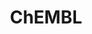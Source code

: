 ---
layout: default
bigquery: https://console.cloud.google.com/bigquery?p=patents-public-data&d=ebi_chembl&page=dataset
citation: '"The ChEMBL database in 2017." Anna Gaulton, Anne Hersey, Michał Nowotka,
  A Patrícia Bento, Jon Chambers, David Mendez, Prudence Mutowo, Francis Atkinson,
  Louisa J Bellis, Elena Cibrián-Uhalte, Mark Davies, Nathan Dedman, Anneli Karlsson,
  María Paula Magariños, John P Overington, George Papadatos, Ines Smit, Andrew R
  Leach Nucleic acids Research (2017) 45 (Database Issue), D945-D954'
contributors: European Bioinformatics Institute
cost: None
description: ChEMBL Data is a manually curated database of small molecules used in
  drug discovery, including information about existing patented drugs.
documentation: 'schema: https://www.ebi.ac.uk/chembl/db_schema


  '
last_edit: 04/11/2022, 23:59:34
location: https://console.cloud.google.com/marketplace/product/google_patents_public_datasets/chembl
maintained_by: EMBL-EBI, an outstation of European Molecular Biology Laboratory
related_publications: '

  ChEMBL: towards direct deposition of bioassay data.


  Mendez D, Gaulton A, Bento AP, Chambers J, De Veij M, Félix E, Magariños MP, Mosquera
  JF, Mutowo P, Nowotka M, Gordillo-Marañón M, Hunter F, Junco L, Mugumbate G, Rodriguez-Lopez
  M, Atkinson F, Bosc N, Radoux CJ, Segura-Cabrera A, Hersey A, Leach AR.


  — Nucleic Acids Res. 2019; 47(D1):D930-D940. doi: 10.1093/nar/gky1075

  '
schema_fields:
- name
- comments
- full_mwt
- previous_company
- num_ro5_violations
- version
- canonical_smiles
- source
- first_approval
- level3_description
- definition
- tissue_id
- cell_name
- chirality
- selectivity_comment
- cx_most_apka
- prod_pat_id
- innovator_company
- l4
- ridx
- mecref_id
- cx_logp
- withdrawn_reason
- formulation_id
- species_group_flag
- metref_id
- level2_description
- ddd_admr
- title
- db_version
- frac_code
- num_alerts
- mc_target_accession
- standard_upper_value
- active_molregno
- stat
- indref_id
- sitecomp_id
- drug_substance_flag
- class_type
- who_extra
- updated_by
- alert_set_id
- target_type
- relation
- sei
- molsyn_id
- parent_id
- status
- alert_name
- compound_name
- patent_id
- ref_type
- cell_ontology_id
- prodrug
- ddd_value
- toid
- active_ingredient
- level2
- inorganic_flag
- heavy_atoms
- parameter_value
- level4_description
- acd_most_apka
- cellosaurus_id
- withdrawn_country
- pref_name
- targrel_id
- strength
- predbind_id
- molfile
- standard_inchi_key
- mesh_id
- usan_stem_id
- qed_weighted
- oral
- cidx
- organism
- withdrawn_flag
- efo_id
- pchembl_value
- sequence
- confidence
- mol_irac_id
- variant_id
- standard_value
- as_id
- ass_cls_map_id
- usan_year
- relationship_type
- type
- set_name
- entity_type
- downgraded
- db_source
- enzyme_tid
- dosage_form
- published_units
- route
- site_residues
- component_type
- description
- natural_product
- src_short_name
- prediction_method
- priority
- applicant_full_name
- relationship_desc
- activity_count
- molecule_type
- sequence_md5sum
- polymer_flag
- psa
- who_name
- class_level
- mechanism_comment
- compound_key
- parent_molregno
- warning_description
- warning_country
- delist_flag
- synonyms
- chebi_par_id
- syn_type
- rtb
- ref_id
- lle
- first_page
- pathway_key
- level5
- assay_organism
- alogp
- trade_name
- helm_notation
- co_stem_id
- assay_tax_id
- aromatic_rings
- mechanism_of_action
- drug_record_id
- tid_fixed
- level4
- subgroup
- warnref_id
- accession
- cell_id
- ddd_units
- acd_logd
- uberon_id
- parent_type
- homologue
- withdrawn_year
- atc_code
- activity_id
- domain_description
- text_value
- le
- protein_class_synonym
- level3
- availability_type
- molecular_species
- mol_hrac_id
- withdrawn_class
- entity_id
- src_compound_id
- molecular_mechanism
- frac_class_id
- level1
- ref_url
- substrate_record_id
- updated_on
- target_mapping
- comp_go_id
- potential_duplicate
- l3
- end_position
- structure_type
- bao_endpoint
- mc_organism
- nda_type
- tbl
- met_id
- level1_description
- max_phase_for_ind
- aidx
- units
- actsm_id
- bto_id
- std_act_id
- l5
- country
- ddd_id
- l1
- smid
- target_desc
- rgid
- disease_efficacy
- uo_units
- mw_freebase
- ingredient
- warning_class
- isoform
- journal
- mc_tax_id
- cpd_str_alert_id
- activity_comment
- standard_units
- res_stem_id
- topical
- site_name
- submission_date
- ap_id
- assay_source
- data_validity_comment
- warning_type
- cx_logd
- compsyn_id
- warning_id
- component_id
- hba_lipinski
- targcomp_id
- warning_year
- chembl_id
- patent_use_code
- standard_relation
- assay_id
- src_description
- oc_id
- l7
- major_class
- curated_by
- enzyme_name
- upper_value
- normal_range_max
- hrac_code
- acd_most_bpka
- ddd_comment
- caloha_id
- assay_category
- mc_target_name
- year
- domain_type
- cl_lincs_id
- assay_type
- cell_description
- mw_monoisotopic
- l6
- published_type
- last_page
- standard_type
- bei
- met_comment
- mesh_heading
- src_assay_id
- doi
- parent_go_id
- assay_strain
- met_conversion
- volume
- domain_name
- assay_param_id
- standard_text_value
- ad_type
- standard_inchi
- protein_class_id
- usan_substem
- irac_code
- component_synonym
- hrac_class_id
- mol_atc_id
- last_active
- approval_date
- mc_target_type
- pubmed_id
- cell_source_organism
- mutation
- published_relation
- num_lipinski_ro5_violations
- usan_stem_definition
- idx
- bao_id
- metabolite_record_id
- max_phase
- binding_site_comment
- pathway_id
- go_id
- molregno
- protclasssyn_id
- confidence_score
- first_in_class
- publication_number
- value
- acd_logp
- assay_test_type
- stem
- mec_id
- src_id
- hba
- orig_description
- stem_class
- l2
- curation_comment
- source_domain_id
- compd_id
- record_id
- parenteral
- cell_source_tissue
- normal_range_min
- assay_subcellular_fraction
- annotation
- doc_id
- usan_stem
- efo_term
- ro3_pass
- direct_interaction
- clo_id
- start_position
- research_stem
- standard_flag
- product_id
- creation_date
- result_flag
- aspect
- cx_most_bpka
- qudt_units
- abstract
- biocomp_id
- company
- label
- assay_cell_type
- patent_expire_date
- assay_class_id
- therapeutic_flag
- log_id
- action_type
- smarts
- tid
- l8
- doc_type
- dosed_ingredient
- job_id
- drugind_id
- short_name
- relationship
- published_value
- protein_class_desc
- authors
- issue
- assay_tissue
- path
- parameter_type
- site_id
- tax_id
- domain_id
- indication_class
- assay_desc
- hbd
- irac_class_id
- mol_frac_id
- related_tid
- hbd_lipinski
- patent_no
- black_box_warning
- drug_product_flag
- cell_source_tax_id
- comp_class_id
- alert_id
- full_molformula
- bao_format
shortname: chembl
tags:
- biotechnology
- health
- chemical
- bioinformatics
- medical
terms_of_use: CC BY-SA 3.0
title: ChEMBL
uuid: e232a192-965c-4ec9-904c-155b6dfe56c5
---